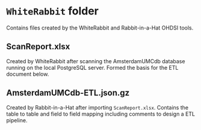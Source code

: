 # `WhiteRabbit`  folder

Contains files created by the WhiteRabbit and Rabbit-in-a-Hat OHDSI tools.

## ScanReport.xlsx
Created by WhiteRabbit after scanning the AmsterdamUMCdb database running on the local PostgreSQL server. Formed the basis for the ETL document below.

## AmsterdamUMCdb-ETL.json.gz
Created by Rabbit-in-a-Hat after importing `ScanReport.xlsx`. Contains the table to table and field to field mapping including comments to design a ETL pipeline.